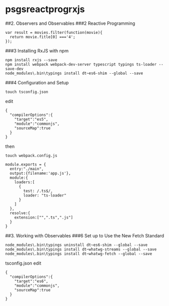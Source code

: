 # psgsreactprogrxjs
##2. Observers and Observables
###2 Reactive Programming
```
var result = movies.filter(function(movie){
  return movie.fitle[0] ==='4';
});
```

###3 Installing RxJS with npm
```
npm install rxjs --save
npm install webpack webpack-dev-server typescript typings ts-loader --save-dev
node_modules\.bin\typings install dt~es6-shim --global --save 
```

###4 Configuration and Setup
```
touch tsconfig.json
```
edit
```
{
  "compilerOptions":{
    "target":"es5",
    "module":"commonjs",
    "sourceMap":true
  }
}
```
then
```
touch webpack.config.js
```
```
module.exports = {
  entry:"./main",
  output:{filename:'app.js'},
  module:{
    loaders:[
      {
        test: /.ts$/,
        loader: "ts-loader"
      }
    ]
  },
  resolve:{
    extension:["",".ts",".js"]
  }
}
```


##3. Working with Observables
###6 Set up to Use the New Fetch Standard
```
node_modules\.bin\typings uninstall dt~es6-shim --global --save 
node_modules\.bin\typings install dt~whatwg-streams --global --save 
node_modules\.bin\typings install dt~whatwg-fetch --global --save 
```
tsconfig.json
edit
```
{
  "compilerOptions":{
    "target":"es6",
    "module":"commonjs",
    "sourceMap":true
  }
}
```
